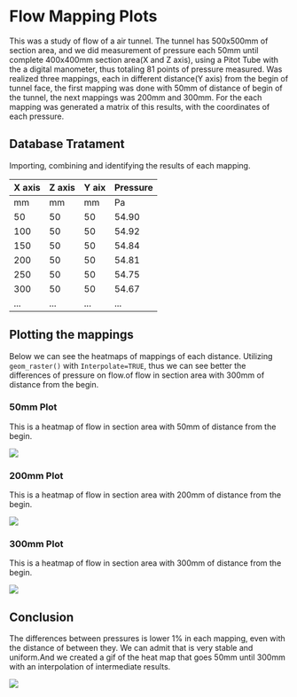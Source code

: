 # Flow Mapping Plots

This was a study of flow of a air tunnel. The tunnel has 500x500mm of section area, and we did measurement of pressure each 50mm until complete 400x400mm section area(X and Z axis), using a Pitot Tube with the a digital manometer, thus totaling 81 points of pressure measured. Was realized three mappings, each in different distance(Y axis) from the begin of tunnel face, the first mapping was done with 50mm of distance of begin of the tunnel, the next mappings was 200mm and 300mm. For the each mapping was generated a matrix of this results, with the coordinates of each pressure.

## Database Tratament

Importing, combining and identifying the results of each mapping.

| X axis  | Z axis  | Y aix   | Pressure |
|---------|---------|---------|----------|
| mm      | mm      | mm      | Pa       |
| 50      | 50      | 50      | 54.90 |
| 100     | 50      | 50      | 54.92 |
| 150     | 50      | 50      | 54.84 |
| 200     | 50      | 50      | 54.81 |
| 250     | 50      | 50      | 54.75 |
| 300     | 50      | 50      | 54.67 |
| ...     | ...      | ...      | ... |


## Plotting the mappings

Below we can see the heatmaps of mappings of each distance. Utilizing ```geom_raster()``` with ```Interpolate=TRUE```, thus we can see better the differences of pressure on flow.of flow in section area with 300mm of distance from the begin.

### 50mm Plot
This is a heatmap of flow in section area with 50mm of distance from the begin.

<div aling="center">
<img src = "https://github.com/user-attachments/assets/2950c9f5-3d93-46a0-8d87-b28312a609d6"
</div>


### 200mm Plot
This is a heatmap of flow in section area with 200mm of distance from the begin.

<div aling="center">
<img src = "https://github.com/user-attachments/assets/a4c01972-7184-44f9-b767-5eba2ba6f40d"
</div>
  
### 300mm Plot
This is a heatmap of flow in section area with 300mm of distance from the begin.

<div aling="center">
<img src = "https://github.com/user-attachments/assets/cad5572f-a32b-40ee-9872-5ca05d045e19"
</div>

  
## Conclusion
The differences between pressures is lower 1% in each mapping, even with the distance of between they. We can admit that is very stable and uniform.And we created a gif of the heat map that goes 50mm until 300mm with an interpolation of intermediate results.

<div aling="center">
<img src = "https://github.com/user-attachments/assets/12c94394-3f50-431f-b42d-707976b4ffe5"
</div>
